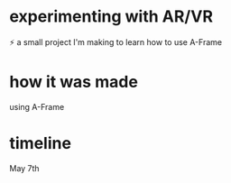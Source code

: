 # experimenting with AR/VR
⚡ a small project I'm making to learn how to use A-Frame

# how it was made
using A-Frame

# timeline
May 7th


